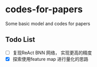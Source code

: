 # codes-for-papers
Some basic model and codes for papers

## Todo List


- [ ] 复现ReAct BNN 网络， 实现更高的精度
- [x] 探索使用feature map 进行量化的思路 